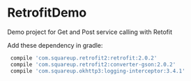 # RetrofitDemo
Demo project for Get and Post service calling with Retofit

Add these dependency in gradle:

```gradle 
 compile 'com.squareup.retrofit2:retrofit:2.0.2'
 compile 'com.squareup.retrofit2:converter-gson:2.0.2'
 compile 'com.squareup.okhttp3:logging-interceptor:3.4.1'
 
```
